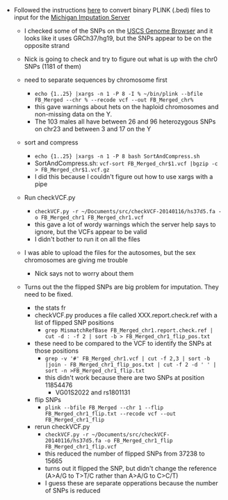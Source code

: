 - Followed the instructions [here](https://imputationserver.sph.umich.edu/start.html#!pages/help) to convert binary PLINK (.bed) files to input for the [Michigan Imputation Server](https://imputationserver.sph.umich.edu/start.html)
    - I checked some of the SNPs on the [USCS Genome Browser](http://genome-euro.ucsc.edu/index.html) and it looks like it uses GRCh37/hg19, but the SNPs appear to be on the opposite strand
    - Nick is going to check and try to figure out what is up with the chr0 SNPs (1181 of them)
    - need to separate sequences by chromosome first
        - ```echo {1..25} |xargs -n 1 -P 8 -I % ~/bin/plink --bfile FB_Merged --chr % --recode vcf --out FB_Merged_chr%```
        - this gave warnings about hets on the haploid chromosomes and non-missing data on the Y.
        - The 103 males all have between 26 and 96 heterozygous SNPs on chr23 and between 3 and 17 on the Y
        
    - sort and compress 
        - ```echo {1..25} |xargs -n 1 -P 8 bash SortAndCompress.sh```
        - SortAndCompress.sh: ```vcf-sort FB_Merged_chr$1.vcf |bgzip -c > FB_Merged_chr$1.vcf.gz```
        - I did this because I couldn't figure out how to use xargs with a pipe

    - Run checkVCF.py
        - ```checkVCF.py -r ~/Documents/src/checkVCF-20140116/hs37d5.fa -o FB_Merged_chr1 FB_Merged_chr1.vcf ```
        - this gave a lot of wordy warnings which the server help says to ignore, but the VCFs appear to be valid
        - I didn't bother to run it on all the files
    
    - I was able to upload the files for the autosomes, but the sex chromosomes are giving me trouble
        - Nick says not to worry about them

    - Turns out the the flipped SNPs are big problem for imputation. They need to be fixed.
        - the stats fr
        - checkVCF.py produces a file called XXX.report.check.ref with a list of flipped SNP positions
            - ```grep MismatchRefBase FB_Merged_chr1.report.check.ref | cut -d : -f 2 | sort -b > FB_Merged_chr1_flip_pos.txt```
        - these need to be compared to the VCF to identify the SNPs at those positions
            - ```grep -v '#' FB_Merged_chr1.vcf | cut -f 2,3 | sort -b |join - FB_Merged_chr1_flip_pos.txt | cut -f 2 -d ' ' | sort -n >FB_Merged_chr1_flip.txt```
            - this didn't work because there are two SNPs at position 11854476
                - VG01S2022 and rs1801131
        - flip SNPs
            - ```plink --bfile FB_Merged --chr 1 --flip FB_Merged_chr1_flip.txt --recode vcf --out FB_Merged_chr1_flip```
        - rerun checkVCF.py
            - ```checkVCF.py -r ~/Documents/src/checkVCF-20140116/hs37d5.fa -o FB_Merged_chr1_flip FB_Merged_chr1_flip.vcf ```
            - this reduced the number of flipped SNPs from 37238 to 15665
            - turns out it flipped the SNP, but didn't change the reference (A>A/G to T>T/C rather than A>A/G to C>C/T)
            - I guess these are separate opperations because the number of SNPs is reduced